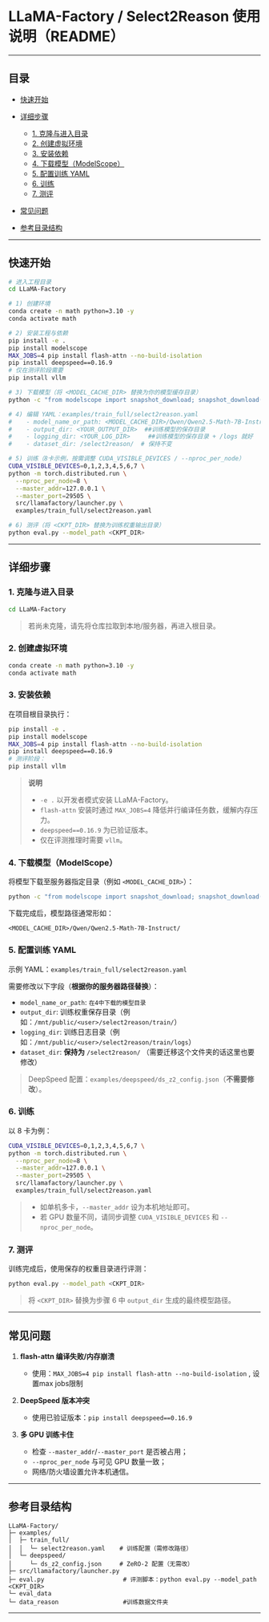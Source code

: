 # LLaMA-Factory / Select2Reason 使用说明（README）

---

## 目录

* [快速开始](#快速开始)
* [详细步骤](#详细步骤)

  * [1. 克隆与进入目录](#1-克隆与进入目录)
  * [2. 创建虚拟环境](#2-创建虚拟环境)
  * [3. 安装依赖](#3-安装依赖)
  * [4. 下载模型（ModelScope）](#4-下载模型modelscope)
  * [5. 配置训练 YAML](#5-配置训练-yaml)
  * [6. 训练](#6-训练)
  * [7. 测评](#7-测评)
* [常见问题](#常见问题)
* [参考目录结构](#参考目录结构)

---


## 快速开始

```bash
# 进入工程目录
cd LLaMA-Factory

# 1) 创建环境
conda create -n math python=3.10 -y
conda activate math

# 2) 安装工程与依赖
pip install -e .
pip install modelscope
MAX_JOBS=4 pip install flash-attn --no-build-isolation
pip install deepspeed==0.16.9
# 仅在测评阶段需要
pip install vllm

# 3) 下载模型（将 <MODEL_CACHE_DIR> 替换为你的模型缓存目录）
python -c "from modelscope import snapshot_download; snapshot_download('Qwen/Qwen2.5-Math-7B-Instruct', cache_dir='<MODEL_CACHE_DIR>')"

# 4) 编辑 YAML：examples/train_full/select2reason.yaml
#    - model_name_or_path: <MODEL_CACHE_DIR>/Qwen/Qwen2.5-Math-7B-Instruct/
#    - output_dir: <YOUR_OUTPUT_DIR>  ##训练模型的保存目录
#    - logging_dir: <YOUR_LOG_DIR>     ##训练模型的保存目录 + /logs 就好
#    - dataset_dir: /select2reason/  # 保持不变

# 5) 训练（8卡示例，按需调整 CUDA_VISIBLE_DEVICES / --nproc_per_node）
CUDA_VISIBLE_DEVICES=0,1,2,3,4,5,6,7 \
python -m torch.distributed.run \
  --nproc_per_node=8 \
  --master_addr=127.0.0.1 \
  --master_port=29505 \
  src/llamafactory/launcher.py \
  examples/train_full/select2reason.yaml

# 6) 测评（将 <CKPT_DIR> 替换为训练权重输出目录）
python eval.py --model_path <CKPT_DIR>
```

---

## 详细步骤

### 1. 克隆与进入目录

```bash
cd LLaMA-Factory
```

> 若尚未克隆，请先将仓库拉取到本地/服务器，再进入根目录。

### 2. 创建虚拟环境

```bash
conda create -n math python=3.10 -y
conda activate math
```

### 3. 安装依赖

在项目根目录执行：

```bash
pip install -e .
pip install modelscope
MAX_JOBS=4 pip install flash-attn --no-build-isolation
pip install deepspeed==0.16.9
# 测评阶段：
pip install vllm
```

> **说明**
>
> * `-e .` 以开发者模式安装 LLaMA-Factory。
> * `flash-attn` 安装时通过 `MAX_JOBS=4` 降低并行编译任务数，缓解内存压力。
> * `deepspeed==0.16.9` 为已验证版本。
> * 仅在评测推理时需要 `vllm`。

### 4. 下载模型（ModelScope）

将模型下载至服务器指定目录（例如 `<MODEL_CACHE_DIR>`）：

```bash
python -c "from modelscope import snapshot_download; snapshot_download('Qwen/Qwen2.5-Math-7B-Instruct', cache_dir='<MODEL_CACHE_DIR>')"
```

下载完成后，模型路径通常形如：

```
<MODEL_CACHE_DIR>/Qwen/Qwen2.5-Math-7B-Instruct/
```

### 5. 配置训练 YAML

示例 YAML：`examples/train_full/select2reason.yaml`

需要修改以下字段（**根据你的服务器路径替换**）：

* `model_name_or_path`: `在4中下载的模型目录`
* `output_dir`: 训练权重保存目录（例如：`/mnt/public/<user>/select2reason/train/`）
* `logging_dir`: 训练日志目录（例如：`/mnt/public/<user>/select2reason/train/logs`）
* `dataset_dir`: **保持为** `/select2reason/` （需要迁移这个文件夹的话这里也要修改）

> DeepSpeed 配置：`examples/deepspeed/ds_z2_config.json`（**不需要修改**）。

### 6. 训练

以 8 卡为例：

```bash
CUDA_VISIBLE_DEVICES=0,1,2,3,4,5,6,7 \
python -m torch.distributed.run \
  --nproc_per_node=8 \
  --master_addr=127.0.0.1 \
  --master_port=29505 \
  src/llamafactory/launcher.py \
  examples/train_full/select2reason.yaml
```

> * 如单机多卡，`--master_addr` 设为本机地址即可。
> * 若 GPU 数量不同，请同步调整 `CUDA_VISIBLE_DEVICES` 和 `--nproc_per_node`。

### 7. 测评

训练完成后，使用保存的权重目录进行评测：

```bash
python eval.py --model_path <CKPT_DIR>
```

> 将 `<CKPT_DIR>` 替换为步骤 6 中 `output_dir` 生成的最终模型路径。

---

## 常见问题

1. **flash-attn 编译失败/内存崩溃**

   * 使用：`MAX_JOBS=4 pip install flash-attn --no-build-isolation` , 设置max jobs限制

2. **DeepSpeed 版本冲突**

   * 使用已验证版本：`pip install deepspeed==0.16.9`

3. **多 GPU 训练卡住**

   * 检查 `--master_addr`/`--master_port` 是否被占用；
   * `--nproc_per_node` 与可见 GPU 数量一致；
   * 网络/防火墙设置允许本机通信。
---

## 参考目录结构

```
LLaMA-Factory/
├─ examples/
│  ├─ train_full/
│  │  └─ select2reason.yaml    # 训练配置（需修改路径）
│  └─ deepspeed/
│     └─ ds_z2_config.json     # ZeRO-2 配置（无需改）
├─ src/llamafactory/launcher.py
├─ eval.py                      # 评测脚本：python eval.py --model_path <CKPT_DIR>
└─ eval_data
└─ data_reason                  #训练数据文件夹
```

---

